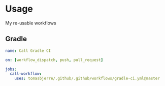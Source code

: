 # Usage

My re-usable workflows

## Gradle

```yml
name: Call Gradle CI

on: [workflow_dispatch, push, pull_request]

jobs:
  call-workflow:
    uses: tomasbjerre/.github/.github/workflows/gradle-ci.yml@master
```
